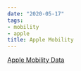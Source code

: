 ```yaml
---
date: "2020-05-17"
tags:
- mobility
- apple
title: Apple Mobility
---
```


[Apple Mobility Data](https://www.apple.com/covid19/mobility)
